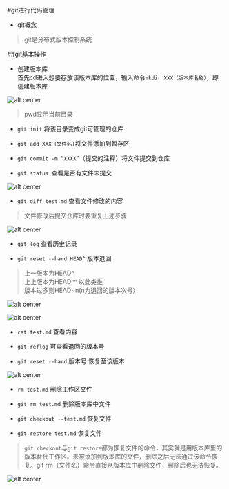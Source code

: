 #git进行代码管理   
+ git概念
> git是分布式版本控制系统      

##git基本操作

+ 创建版本库   
  首先cd进入想要存放该版本库的位置，输入命令`mkdir XXX（版本库名称）`，即创建版本库       
   
![alt center](https://img-blog.csdnimg.cn/20191208230122865.png?x-oss-process=image/watermark,type_ZmFuZ3poZW5naGVpdGk,shadow_10,text_aHR0cHM6Ly9ibG9nLmNzZG4ubmV0L2ljZWJlcmdfc3Nz,size_16,color_FFFFFF,t_70)        

> pwd显示当前目录                      

+ `git init` 将该目录变成git可管理的仓库    			            

+ `git add XXX（文件名)`将文件添加到暂存区      
     
+ `git commit -m “XXXX”`（提交的注释）将文件提交到仓库    
      
+ `git status `查看是否有文件未提交   
     
 ![alt center](https://img-blog.csdnimg.cn/20191208235251859.png?x-oss-process=image/watermark,type_ZmFuZ3poZW5naGVpdGk,shadow_10,text_aHR0cHM6Ly9ibG9nLmNzZG4ubmV0L2ljZWJlcmdfc3Nz,size_16,color_FFFFFF,t_70)        
           

+ `git diff test.md` 查看文件修改的内容         
> 文件修改后提交仓库时要重复上述步骤                                        

![alt center](https://img-blog.csdnimg.cn/20191208234709375.png?x-oss-process=image/watermark,type_ZmFuZ3poZW5naGVpdGk,shadow_10,text_aHR0cHM6Ly9ibG9nLmNzZG4ubmV0L2ljZWJlcmdfc3Nz,size_16,color_FFFFFF,t_70)       

+ `git log` 查看历史记录         
     
+ `git reset --hard HEAD^`  版本退回      
>上一版本为HEAD^   
>上上版本为HEAD^^ 以此类推    
>版本过多则HEAD~n(n为退回的版本次号）                 

![alt center](https://img-blog.csdnimg.cn/20191208234654250.png?x-oss-process=image/watermark,type_ZmFuZ3poZW5naGVpdGk,shadow_10,text_aHR0cHM6Ly9ibG9nLmNzZG4ubmV0L2ljZWJlcmdfc3Nz,size_16,color_FFFFFF,t_70)        

![alt center](https://img-blog.csdnimg.cn/20191208234646489.png?x-oss-process=image/watermark,type_ZmFuZ3poZW5naGVpdGk,shadow_10,text_aHR0cHM6Ly9ibG9nLmNzZG4ubmV0L2ljZWJlcmdfc3Nz,size_16,color_FFFFFF,t_70)            

+ `cat test.md` 查看内容        
  
+ `git reflog` 可查看退回的版本号
+ `git reset --hard` 版本号  恢复至该版本       

![alt center](https://img-blog.csdnimg.cn/20191208234638749.png?x-oss-process=image/watermark,type_ZmFuZ3poZW5naGVpdGk,shadow_10,text_aHR0cHM6Ly9ibG9nLmNzZG4ubmV0L2ljZWJlcmdfc3Nz,size_16,color_FFFFFF,t_70)         

+ `rm test.md`  删除工作区文件              
+ `git rm test.md`  删除版本库中文件      
     
+ `git checkout --test.md` 恢复文件
+ `git restore test.md` 恢复文件
> `git checkout`与`git restore`都为恢复文件的命令，其实就是用版本库里的版本替代工作区。未被添加到版本库的文件，删除之后无法通过该命令恢复。git rm（文件名）命令直接从版本库中删除文件，删除后也无法恢复。   

![alt center](https://img-blog.csdnimg.cn/20191209105623947.png?x-oss-process=image/watermark,type_ZmFuZ3poZW5naGVpdGk,shadow_10,text_aHR0cHM6Ly9ibG9nLmNzZG4ubmV0L2ljZWJlcmdfc3Nz,size_16,color_FFFFFF,t_70)


     


 


